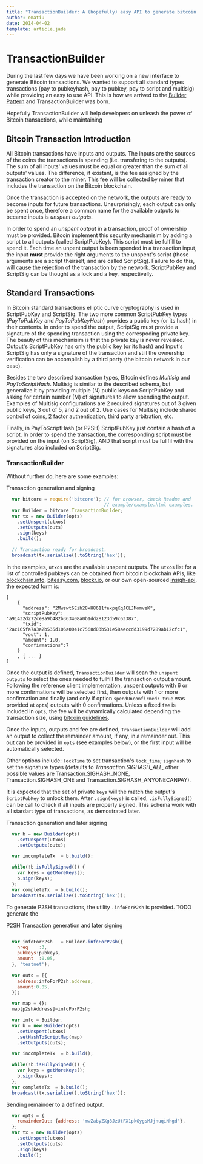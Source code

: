 ```yaml
---
title: "TransactionBuilder: A (hopefully) easy API to generate bitcoin transactions"
author: ematiu 
date: 2014-04-02
template: article.jade
---
```




# TransactionBuilder

During the last few days we have been working on a new interface to generate
Bitcoin transactions. We wanted to support all standard types transactions 
(pay to pubkeyhash, pay to pubkey, pay to script and multisig)  while providing 
an easy to use API. This is how we arrived to the [Builder Pattern](https://en.wikipedia.org/wiki/Builder_pattern) 
and TransactionBuilder was born.


Hopefully TransactionBuilder will help developers on unleash the power of 
Bitcoin transactions, while maintaining 


## Bitcoin Transaction Introduction
All Bitcoin transactions have inputs and outputs. The inputs are the sources of the coins the transactions is spending (i.e. transfering to the outputs). The sum of all inputs' values  must be equal or greater than the sum of all outputs' values. The difference, if existant, is the fee assigned by the transaction creator to the miner. This fee will be collected by miner that includes the transaction on the Bitcoin blockchain.

Once the transaction is accepted on the network, the outputs are ready to become inputs for future transactions. Unsurprisingly, each output can only be spent once, therefore a common name for the available outputs to became inputs is *unspent outputs*.

In order to spend an *unspent output* in a transaction, proof of ownership must be provided. Bitcoin implement this security mechanisim by adding a script to all outputs (called ScriptPubKey).  This script must be fulfill to spend it. Each time an unpent output is been spended in a transaction input, the input **must** provide the right arguments to the unspent's script (those arguments are a script theirself, and are called ScriptSig).  Failure to do this, will cause the rejection of the transaction by the network. ScriptPubKey and ScriptSig can be thought as a lock and a key, respectivelly.

## Standard Transactions

In Bitcoin standard transactions elliptic curve cryptography is used in ScriptPubKey and ScriptSig. The two more common ScriptPubKey types (*PayToPubKey* and *PayToPubKeyHash*) provides a public key (or its hash) in their contents. In order to spend the output, ScriptSig must provide a signature of the spending transaction using the correspoding private key. The beauty of this mechanisim is that the private key is never revealed. Output's ScriptPubKey has only the public key (or its hash) and Input's ScriptSig has only a signature of the transaction and still the ownership verification can be accomplish by a third party (the bitcoin network in our case).

Besides the two described transaction types, Bitcoin defines *Multisig* and *PayToScriptHash*. Multisig is similar to the described schema, but generalize it by providing multiple (N) public keys on ScriptPubKey and asking for certain number (M) of signatures to allow spending the output. Examples of Multisig configurations are 2 required signatures out of 3 given public keys, 3 out of 5, and 2 out of 2.  Use cases for Multisig include shared control of coins, 2 factor authentication, third party arbitration, etc.

Finally, in PayToScriptHash (or P2SH) ScriptPubKey just contain a hash of a script. In order to spend the transaction, the corresponding script must be provided on the input (on ScriptSig), AND that script must be fullfil with the signatures also included on ScriptSig.

### TransactionBuilder

Without further do, here are some examples:


Transaction generation and signing
``` js
  var bitcore = require('bitcore'); // for browser, check Readme and 
                                    // example/example.html examples.
  var Builder = bitcore.TransactionBuilder;
  var tx = new Builder(opts)
    .setUnspent(utxos)
    .setOutputs(outs)
    .sign(keys)
    .build();

  // Transaction ready for broadcast.
  broadcast(tx.serialize().toString('hex'));
```

In the examples, `utxos` are the available unspent outputs. The `utxos` list for a list of controlled pubkeys can be obtained from bitcoin blockchain APIs, like [blockchain.info](http://blockchain.info), [biteasy.com](http://biteasy.com), [blockr.io](http://blockr.io), or our own open-sourced [insigh-api](https://github.com/bitpay/insight-api). the expected form is:
```
[
    {
      "address": "2Mwswt6Eih28xH8611fexpqKqJCLJMomveK",
      "scriptPubKey": "a91432d272ce8a9b482b363408a0b1dd28123d59c63387",
      "txid": "2ac165fa7a3a2b535d106a0041c7568d03b531e58aeccdd3199d7289ab12cfc1",
      "vout": 1,
      "amount": 1.0,
      "confirmations":7
    }
    , { ... }
]
```

Once the output is defined, `TransactionBuilder` will scan the `unspent outputs` to select the ones needed to fullfill the transaction output amount. Following the reference client implementation, unspent outputs with 6 or more confirmations will be selected first, then outputs with 1 or more confirmation and finally (and only if option `spendUnconfirmed: true` was provided at `opts`) outputs with 0 confirmations. Unless a fixed `fee` is included in `opts`, the fee will be dynamically calculated depending the transaction size, using [bitcoin guidelines](https://en.bitcoin.it/wiki/Transaction_fees).

Once the inputs, outputs and fee are defined, `TransactionBuilder` will add an output to collect the remainder amount, if any, in a remainder out. This out can be provided in `opts` (see examples below), or the first input will be automatically selected.

Other options include: `lockTime` to set transaction's `lock_time`; `signhash` to set the signature types (defaults to *Transaction.SIGHASH_ALL*, other possible values are Transaction.SIGHASH_NONE, Transaction.SIGHASH_ONE and Transaction.SIGHASH_ANYONECANPAY).


It is expected that the set of private `keys` will the match the output's `ScriptPubKey` to unlock them. After `.sign(keys)` is called, `.isFullySigned()` can be call to check if all inputs are properly signed. This schema work with all stardart type of transactions, as demostrated later.

Transaction generation and later signing

``` js
  var b = new Builder(opts)
    .setUnspent(utxos)
    .setOutputs(outs);

  var incompleteTx  = b.build();

  while(!b.isFullySigned()) {
    var keys = getMoreKeys();
    b.sign(keys);
  };
  var completeTx  = b.build();
  broadcast(tx.serialize().toString('hex'));

```

To generate P2SH transactions, the utility `.infoForP2sh` is provided. TODO
generate the

P2SH Transaction generation and later signing

``` js

  var infoForP2sh   = Builder.infoForP2sh({
    nreq    :3, 
    pubkeys:pubkeys, 
    amount  :0.05,
  }, 'testnet');
 
  var outs = [{
    address:infoForP2sh.address, 
    amount:0.05,
  }];

  var map = {};
  map[p2shAddress]=infoForP2sh;

  var info = Builder.  
  var b = new Builder(opts)
    .setUnspent(utxos)
    .setHashToScriptMap(map)
    .setOutputs(outs);

  var incompleteTx  = b.build();

  while(!b.isFullySigned()) {
    var keys = getMoreKeys();
    b.sign(keys);
  };
  var completeTx  = b.build();
  broadcast(tx.serialize().toString('hex'));

```

Sending remainder to a defined output.
``` js
  var opts = {
    remainderOut: {address: 'mwZabyZXg8JzUtFX1pkGygsMJjnuqiNhgd'},
  };
  var tx = new Builder(opts)
    .setUnspent(utxos)
    .setOutputs(outs)
    .sign(keys)
    .build();
```


